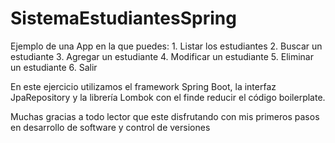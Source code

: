 # SistemaEstudiantesSpring
Ejemplo de una App en la que puedes: 1. Listar los estudiantes 2. Buscar un estudiante 3. Agregar un estudiante 4. Modificar un estudiante 5. Eliminar un estudiante 6. Salir 

En este ejercicio utilizamos el framework Spring Boot, la interfaz JpaRepository y la librería Lombok con el finde reducir el código boilerplate.

Muchas gracias a todo lector que este disfrutando con mis primeros pasos en desarrollo de software y control de versiones
